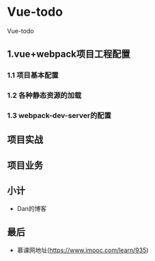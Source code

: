 # Vue-todo
Vue-todo

## 1.vue+webpack项目工程配置

### 1.1 项目基本配置

### 1.2 各种静态资源的加载

### 1.3 webpack-dev-server的配置

## 项目实战

## 项目业务

## 小计

* Dan的博客

## 最后

* 慕课网地址(https://www.imooc.com/learn/935)
